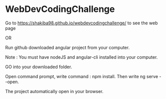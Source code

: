 # WebDevCodingChallenge

Go to https://shakiba98.github.io/webdevcodingchallenge/ to see the web page

OR

Run github downloaded angular project from your computer.

Note : You must have nodeJS and angular-cli installed into your computer.

GO into your downloaded folder.

Open command prompt, write command : npm install. Then write ng serve --open.

The project automatically open in your browser.
